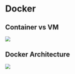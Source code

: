 # Docker
## Container vs VM
![](https://images.contentstack.io/v3/assets/blt300387d93dabf50e/bltb6200bc085503718/5e1f209a63d1b6503160c6d5/containers-vs-virtual-machines.jpg)
## Docker Architecture
![](https://www.edureka.co/blog/wp-content/uploads/2019/09/Picture1-15.png)
